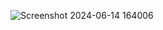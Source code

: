 ![Screenshot 2024-06-14 164006](https://github.com/jay1308-code/GPT-4o-for-OCR-Build-a-Food-Order-Carbon-Footprint-Calculator/assets/65557087/245471b5-50ad-413f-95fc-9094ac530440)
